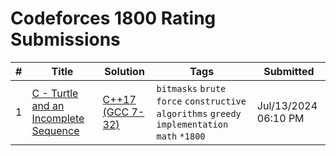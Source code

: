 # Codeforces 1800 Rating Submissions

| # | Title | Solution | Tags | Submitted |
|:-:|-------|----------|------|-----------|
| 1 | [C - Turtle and an Incomplete Sequence](https://codeforces.com/contest/1981/problem/C) | [C++17 (GCC 7-32)](https://codeforces.com/contest/1981/submission/270322723) | `bitmasks` `brute force` `constructive algorithms` `greedy` `implementation` `math` `*1800` | Jul/13/2024 06:10 PM |